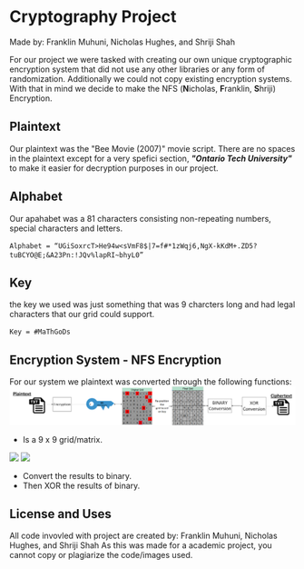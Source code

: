# Cryptography Project
Made by: Franklin Muhuni, Nicholas Hughes, and Shriji Shah 
 
For our project we were tasked with creating our own unique cryptographic encryption system that did not use any other libraries or any form of randomization. Additionally we could not copy existing encryption systems. With that in mind we decide to make the NFS (**N**icholas, **F**ranklin, **S**hriji) Encryption.

## Plaintext
Our plaintext was the "Bee Movie (2007)" movie script. There are no spaces in the plaintext except for a very spefici section, _**"Ontario Tech University"**_ to make it easier for decryption purposes in our project.  
## Alphabet 
Our apahabet was a 81 characters consisting non-repeating numbers, special characters and letters. 
```
Alphabet = “UGiSoxrcT>He94w<sVmF8$|7=f#*1zWqj6,NgX-kKdM+.ZD5?tuBCYO@E;&A23Pn:!JQv%lapRI~bhyL0”
 ```
## Key
the key we used was just something that was 9 charcters long and had legal characters that our grid could support. 
```
Key = #MaThGoDs
```


## Encryption System - NFS Encryption 
For our system we plaintext was converted through the following functions: 
![Diagram](https://github.com/OzymandiasThe2/Cryptography-Project/blob/092f40d439d1d00857fadc9861f8a1220a2da30d/assets/NSF%20Diagram%20Encryption%20Version.png)


- Is a 9 x 9 grid/matrix. 
<img src="https://i.imgur.com/Iqo1lq3.png" width="500">
<img src="https://i.imgur.com/Vh3h6yf.png" width="">

- Convert the results to binary. 
- Then XOR the results of binary.


## License and Uses

All code invovled with project are created by: Franklin Muhuni, Nicholas Hughes, and Shriji Shah 
As this was made for a academic project, you cannot copy or plagiarize the code/images used.
 

